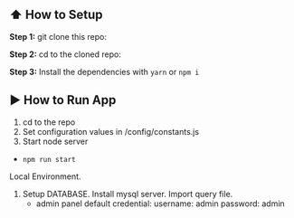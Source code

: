 ## :arrow_up: How to Setup

**Step 1:** git clone this repo:

**Step 2:** cd to the cloned repo:

**Step 3:** Install the dependencies with `yarn` or `npm i`


## :arrow_forward: How to Run App

1. cd to the repo
2. Set configuration values in /config/constants.js
3. Start node server
 * `npm run start`

Local Environment.
1. Setup DATABASE.
Install mysql server.
Import query file.
    - admin panel default credential: 
      username: admin
      password: admin
    
